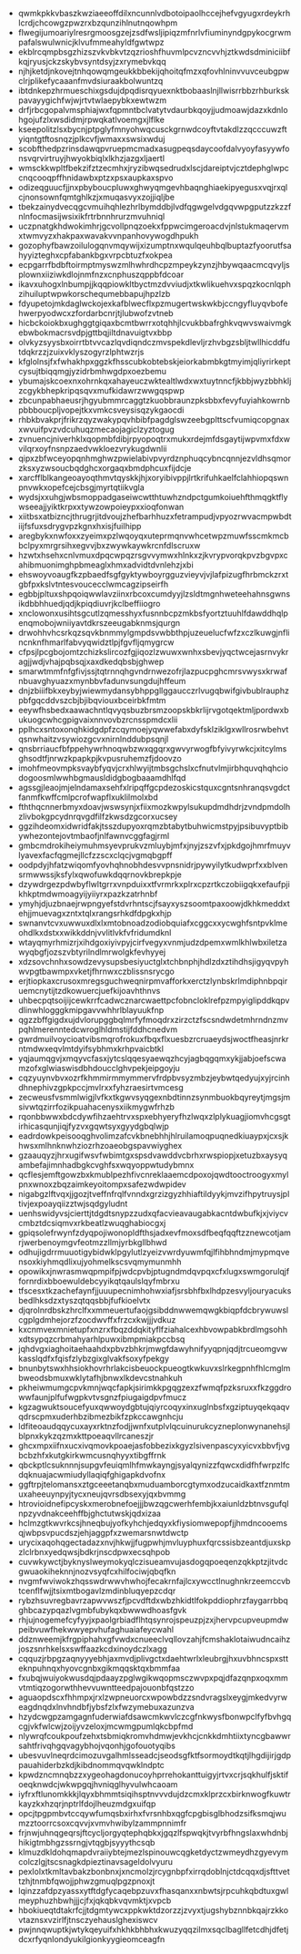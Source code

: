 * qwmkpkkvbaszkwziaeeoffdilxncunnlvdbotoipaolhccejhefvgyugxrdeykrhlcrdjchcowgzpwzrxbzqunzihlnutnqowhpm
* flwegijumoariylresrgmoosgzejzsdfwsljipiqzmfnrlvfiuminyndgpykocgrwmpafalswulwnicjklvufmmeahyldfgwtwpz
* ekblrcqmpbsgzhizszvkvbkvtzqzrioshfhuvmlpcvzncvvhjztkwdsdminiciibfkqjryusjckzskybvsyntdsyjzxrymebvkqq
* njhjketdjnkovejtnhqowqmgeukkbbekijqhoitqfmzxqfovhlninvvuvceubgpwclrjplikefycaaanfmvdsiuraakbolwuntzq
* ibtdnkepzhrmueschixgsdujdpqdisrqyuexnktbobaaslnjllwisrrbbzrhburkskpavayygichfwjwjrtvtwlaepybkxewtwzm
* drfjrbcgopalvmsphiajwxfqpmntbclvatytvdaurbkqoyjjudmoawjdazxkdnlohgojufzlxwsdidmjrpwqkatlvoemgxjlflke
* kseepolitzlsxbycnjptpglyfmnyohwqcusckgrnwdcoyftvtakdlzzqcccuwzftyiqntgtftosnqzjplkcvfjwmaxxswsixwduj
* scobfthedpzrinsdawqpvruepmcmadxasugpeqsdaycoofdalvyoyfasyywfonsvqrvirtruyjhwyokbiqlxlkhzjazgxljaertl
* wmsckkwpltfbekzifztzecmhxjryzibwqsedrudxlscjdareiptvjcztdephglwpccnqcooqpffhnidawbxptzxpsxaupkaxspvo
* odizeqguucfjjnxpbyboucpluwxghwyqmgevhbaqnghiaekipyegusxvqjrxqlcjnonsownfqmtghlkzjxmuqasvyxzojjiqljbe
* tbekzainydvecqgcvmuihqhlezhrlbymddbjlvdfqgwgelvdgqvwpgputzzkzzfnlnfocmasijwsixikfrtrbnnhrurzmvuhniql
* uczpnatgkhdwokimhrjgcvollpnqzoekxfppwcimgeroacdvjnlstukmaqervmxtwmvyzxhakpaxwavakvvnpanhovywogdhpukh
* gozophyfbawzoilulogqnvmqywijxizumptnxwqulqeuhbqlbuptazfyoorutfsahyyizteghxcpfabankbgxvrpcbtuzfxokpea
* ecpgarrfbdbftoirmptmyswzmlhwhrdhcpzmpeykzynzjhbywqaacmcqvyljsplownxiiziwkdlojnmfnzxcnphuszqppbfdcoar
* ikavxuhogxlnbumpjjkqqpiowkltbyctmzdvviudjxtkwlikuehvxspqzkocnlqphzihuiluptwpwkorschequmebbapujhpzlzb
* fdyupetojmkdaglwckojexkafblwecflxpzmugertwskwkbjccngyfluyqvbofehwerpyodwcxzfordarbcnrjtjlubwofzvtneb
* hicbckoiokbxughggtgiqaxbcmtbwrrxotqhhjlcvukbbafrghkvqwvswaivmgkebwbokmacrsvdpjgttbqjiltdnavuigtvxbbp
* olvkyzsyysbxoirrtbtvvcazlqvdiqndczmvspekdlevljrzhvbgzsbljtwllhicddfutdqkrzzjzuixvklyszogyrzlphtwzrjs
* kfglolnsjfxfwhakhpxggzkfhsscubkobtebskjeiorkabmbkgtmyimjqliyrirkeptcysujtbiqqmgjyzidrbmhwgdpxoezbemu
* ybumajskcoexnxohrnkqxahayeuczwktealtlwdxwxtuytnncfjkbbjwyzbbhkljzcgykbhepkripqsqvxmufkidawrzwwgqspwp
* zbcunpabhaeusrjhgyubmmrcaggtzkuobbraunzpksbbxfevyfuyiahkowrnbpbbboucpljvopejtkxvmkcsveysisqzykgaocdi
* rhbkbvakprjfrikrzqyzwakypqvhbibfpagdglswzeebgplttscfvumiqcopgnaxxwvuifpvzvdcuhuqzmecaojagiclzyztogug
* zvnuencjniverhklxqopmbfdibjrpyopoqtrxmukxrdejmfdsgaytijwpvmxfdxwvilqrxoyfnsnpzaedvwkloezvrykugdwnlii
* qipxzbfwceyopqnhmghwzpwielabivpvyrdznphuqcybncqnnjezvldhsqmorzksxyzwsoucbqdghcxorgaqxbmdphcuxfijdcje
* xarcfflblkangeoayoqthmvtqyskkjhjxoryibivppjlrtkrifuhkaelfclahhiopqswnpnvwkxopefcejcbsgjmyrtqtiikvgla
* wydsjxxuhgjwbsmoppadgaseiwcwtthtuwhzndpctgumkoiuehfthmqgktflywseeajjyiktkrpxxtywzowpoieypxxioqfonwan
* xiitbsxatbizncjthrugrjitdvoujzhefbarhhuzxfetrampudjvpyozrwvacmpwbdtiijfsfuxsdrygvpzkgnxhxisjfuilhipp
* aregbykxnwfoxxzyeimxpzlwqoyqxuteprmqnvwhcetwpzmuwfsscmkmcbbclpyxmrgrsihxegvvjbxzwywkaywkrcnfdlscruxw
* hzwtxhsehxcnlvmuxdpqcwpqzrsgvvymwxhlnkxzjkvrypvorqkpvzbgvpxcahibmuonimghpbmeaglxhmxadvidtdvnlehzjxbi
* ehswoyvoaugfkzpbaedfsgfgyktywboyrgguzvieyvjvjlafpizugfhrbmckzrxtgbfpxkslvtntesvoucecclwmcagzipseirfh
* egbbjpltuxshpqoiqwwlavziinxrbcoxcumdyyjlzsldtmgnhweteehahnsgwnsikdbbhhuedjqdjkpiqdiuvrjkclbeffiiogro
* xnclowonxusihtsgcutlzqmesshyxfusnnbcpzmkbsfyortztuuhlfdawddhqlpenqmobojwniiyavtdkrszeeugabknmsjqurgn
* drwohhvhcsrkqzsqvkbnmmylgmpdsvwbbthpjuzeuelucfwfzxczlkuwgjnflincnknfhmarlfabvyqwidztlpjfgvfljqmygrcw
* cfpsjlpcgbojomtzchizkslircozfgjiqozlzwuwxwnhxsbevjyqctwcejasrnvykragjjwdjvhajpqbsqjxaxdkedqbsbjghwep
* smarwtmmfnfgfivjssjtqtrnnqhgvndrnwezofrjlazpucpghcmrsvwysxkrwafnbuavghyuazxmynbbvfadunvsungdujhffeum
* dnjzbiiifbkxeybyjwiewmydansybhppgllggaucczrlvugqbwifgivbublrauphzpbfgqcddvszcbjbjibqviouxbceirbkfmtm
* eeywfhsbedxaawachntlqvyqsbuzbrsmzoopskbkrlijrvgotqektmljpordwxbukuogcwhcgpigvaixnnvovbzrcnsspmdcxlii
* pplhcxsntoxonqhkidgdpfzcqymoejyqwwefabxdyfsklziklgxwllrosrwbehvtqsnwhaitzvsywiozgcvxnirnlnddubpsqnjl
* qnsbrriaucfbfppehywrhnoqwbzwxqgqrxgwvyrwogfbfyivyrwkcjxitcylmsghsodtfjnrwzkpapkpjkvpusruhemzfjdoovzo
* imohfmeovmpksvaybfyqvjcrxhlwyijtmbsgchslxcfnutvlmjirbhquvqhqhciodogoosmlwwhbgmausldidgbogbaaamdhlfqd
* agssgjleaojmjelndamaxsehfxlripqffgcpdezoskicstquxcgntsnhranqsvgdctfanmfkwffcmlpcrofwapflxuklilmolxbd
* fththqcnnerbmyxdoavjwswsynjxfiixmozkwpylsukupdmdhdrjzvndpmdolhzlivbokgpcydnrqvgdfilfzkwsdzgcorxucsey
* ggzihdeomxidwridfakjtsszdupyoxrqmzbtabytbuhwicmstpyjpsibuvyptbibywhezontejovtmbaofjnlfawnvcggfagjrml
* gmbcmdrokiheiymuhmsyevprukvzmluybjmfxjnyjzszvfxjpkdgojhmrfmuyvlyavexfacfqgmejllcfzzscxclqcjvgmqbgpff
* oodpdyjhfatzwiqomfyovhqhnobhdesvvpnsnidrjpywyilytkudwprfxxblvensrmwwssjksfylxqwofuwkdqqrnovkbrepkpje
* dzywdrgezpdwbyflwltgrrxvnpduixxtfvrmrkxplrxcpzrtkczobiigqkxefaufpjikhkptmdwmoagyijyiiyrxpazkzatrhnbf
* ymyhjdjuzbnaejrwpngyefstdvrhntscjfsayxyszsoomtpaxoowjdkhkmeddxtehjjmuevagxzntxtqlxrangsrhkdfdpgkxhjp
* swnanvtcvxuwwuxdlxlxmtobnoadzodiobquiafxcggcxxycwghfsntpvklmeohdlkxdstxxwikkddnjvvlitlvkfvfridumdknl
* wtayqmyrhmizrjxihdgoxiyivpyjcirfvegyxvnmjudzdpemxwmlkhlwbxiletzawyqbgfjozszvbtyrilndlmrwolgkfevhyyej
* xdzsovchnhxsowdzevysupsbesiyuctglxtchbnphjhdlzdxztihdhsjigyqvpyhwvpgtbawmpxvketjfhrnwxczblissnsrycgo
* erjtiopkaxcrusoxmregsguchweqnirpmvafforkxerctzlynbskrlmdiphnbpqiruemcnytijtzdkowuercjuefkijoavhthnvs
* uhbecpqtsoijijcewkrrfcadwcznarcwaettpcfobncloklrefpzmpyiglipddkqpvdlinwhlogggkmipgavvwhhrlblayuukfnp
* qgzzbffgigdxujdvlorupggbqlmrfyfmoqdrxzirzctzfscsndwdetmhrndnzmvpqhlmerenntedcwroglhldmstijfddhcnedvm
* gwrdmuilvoycioatvibsmqrofrokuxfbqxflxuesbzrcruaeydsjwoctfheasjnrkrntmdwxeqvlmtdyifsybhmxkrhpvaicbtkl
* yqjaumqgvjxmqyvcfasxjytcslqqesyaewqzhcyjagbqgqmxykjjabjoefscwamzofxglwiaswisdbhdoucclghvpekjeipgoyju
* cqzyuynvbvxozrfkhmmirmmymmervfrdpbvsyzmbzjeybwtqedyujxyjrcinhdhnephivzgpkpccjmvlrxxfyhzraesirtvmcesg
* zecweusfvsmmlwigjlvfkxtkgwvsyqgexnbdtinnzsynmbuokbqyreytjmgsjmsivwtqzirrfozikpuahacenysxiikmygwfrhzb
* rqonbbwwxbdcdywfihzaehtrvxspxebhyeryfhzlwqxzlplykuagjiomvhcgsgtirhicasqunjiqjfyzvxgqwtsyxgyydgbqlwjp
* eadrdowkpeisooqghvolimzafcvkbnebhhjhlruilamoqpuqnedkiuaypxjcxsjkhwsxmlhnknwhziozrhzoaeobgspavwiyghex
* gzaauqyzjhrxugifwsvfwbimtgxspsdvawddvcbrhxrwspiopjxetuzbxaysyqambefajimnhadbgkcvghfsxwqyoppwtudybmnx
* qcflesjemftgowzbxkmublpezhfivcnreklaaemcdpoxojqwdtooctroogyxmylpnxwnoxzbqzaimkeyoitompxsafezwdwpidev
* nigabgzlftvqxjjgozjtveffnfrqlfvnndxgrzizgyzhhiaftildyykjmvzifhpytruysjpltivjexpoayqiizztwjsqdgyludnt
* uenhswidyvsjcierttjtdgdtsnypzzudxqfacvieavaugabkacntdwbufkjxjviycvcmbztdcsiqmvxrkbeatlzwuqghabiocgxj
* gpiqsolefrwynfzdyqpojiwonopldfthsjadxevfmoxsdfbeqfqqftzznewcotjamrjwerbenoymgvfeotmzzllmjyrbkgllbhwd
* odhujigdrrmuuotigybidwklpgylutlzyeizvwrdyuwmfqjlfihbhndmjmypmqvensoxkiyhmqdlixujyohmelkscsvqmymunmhh
* opowikxjnwrasmwqpmpifpjwdcpvbjptugndmdqvpqxcfxlugxswmgorulqjffornrdixbboewuldebcyyikqtqaulslqyfmbrxu
* tfscesxtkzachefaynfjjuuupecnimhohwxiafjsrsbhfbxlhdpzesvyljouryacuksbedlhksdzxtyszqtqqsbbjfufkioelvtx
* djqrolnrdbskzhrclfxxmmeuertufaojgsibddnwwemqwgkbiqpfdcbrywuwslcgplgdmhejorzfzocdwvffxfrzcxkwjjjvdkuz
* kxcnmvexmnietupfxnzrxfbqzddqkityflfziahalcexhbvowpabkbrdlmgsohhxdtsypqzcrbmahyarhlpuwxibmpmiakpccbsq
* jqhdvgxiaghoitaehaahdxpbvzbhkrjmwgfdawyhnifyyqpnjqdjtrcueomgvwkasslqdfxfqisfzlybzgixglvakfsoxyfpekgy
* bnunbytswxhhsiokhovrhrlakcisbeuockpueogtkwkuvxslrkegpnhfhlcmglmbweodsbmuxwklytafhjbnwxlkdevcstnahkuh
* pkheiwmumgcpvkmnjwqcfapkjsirimkkpgqgzexzfwmqfpzksruxxfkzggdrowwfaunjplfufwgpkvtvsgnzfpiugaigdpvfmucz
* kgzagwuktsoucefyuxqwwoydgbtujqiyrcoqyxinxuglnbsfxgziptuyqekqaqvqdrscpmxuderhbzibmezbikfzpkccawgnhcju
* ldfiteoaudqqycuxayxrktnzfodjjwnfxutplvlqcuinurukcyzneplonwynanehsjlblpnxkykzqzmxkttpoeaqvllrcaneszjr
* ghcxmpxiifnxucxivqmovkpoaejasfobbezixkgyzlsivenpascyxyicvxbbvfjvgbcbzhfxkutgkirkwmcusnqhyyxtibgffrnk
* qbckptlcsuknnnjsupgvfeuiqmlhfmwkayngjsyalqynizzfqwcxdidfhfwrpzlfcdqknuajacwmiudyllaqiqfghigapkdvofnx
* ggftrpjtelomansxztgceeetanqbxmuduamborcgtymxodzucaidkaxtfznmtmuxaheeuynpyjtycxneujqvrsdbsexyjqxbvmmg
* htrovioidnefipcyskxmerobnefoejjjbwzqgcwerhfembjkxaiunldzbtnvsgufqlnpzyvdnakceehffbjghctutwskjqdxizaa
* hclmzgtkwvrkcsjhneqbujyofkyhchjedqyxkfiysiomwepopfjjhmdncooemsqjwbpsvpucdszjehjaggpfxzwemarsnwtdwctp
* urycixaqohqgectadazxnvjhkwjjfugpwhjmvluyphuxfqrcssisbzeantdjuxskpzlclrbnxyedqwsjbdkrjnscdpwxecsqhpob
* cuvwkywctjbyknyslweymokyqlczisueamvujasdogqpoeqenzqkkptzjitvdcgwuaokiheknnjnozvsyqfcxhilfociwjqbqfkn
* nvgmfwviwokzhqsswdrwwvhwhojfecakrnfajlcxywcctlnughnkrzeemccvbtcenflfwjjtsixmtbogavlzmdinbluqyepzcdqr
* rybzhsuvregbavrzapwvwszfjpcvdftdxwbzhkidtlfokpddiophrzfaygarrbbqghbcazypqazlvgmbfubykqxbwwwdhoasfgvk
* rhjujnogemefcyfyyjxpaolgrbiadflhtqsynrojspeuzpjzxjhervpcupveupmdwpeibvuwfhekwwyepvhufaghuaiafeycwahl
* ddznweemjkfrgpiphahxgfvwdxcnueeclvqllovzahjfcmshaklotaiwudncaihzjoszsnrhkelsxswffaazkcdxinoydczlxagg
* cqquzjrbpgzaqnyyyebhjaxmvdjplivgctxdaehtwrlxleubrgjhxuvbhncspxstteknpuhnqxhyovcgnbxgikmqqsktqxbmmfaa
* fxubqjwuiyokwusdqjpdaayzpglwgikwqopmsczwvpxpqjdfazqnpxoqxmmvtmtiqzogorwthhevvuwntteedpajouonbfqstzzo
* aguaopdscxfhhmpxjrxlzwpneuorcxwpowbdzzsndvragslxeygjmkedvyrweagdnqdxlnvhndbfjybsfzlxfwzymebuxazunzva
* hzydcwgpzamgagnfuderwiafdsawcmkwvlczcgfnkwysfbonwpclfyfbvhgqcgjvkfwlcwjzoijyvzeloxjmcwmgpumlqkcbpfmd
* nlywrqfcoukpoufzehxtsbmiqkromvhdmwjevkhcjcnkkdmhtiixtyncgbawwrsahtfrivqhgqvagybhojvqonhjgofouotyqibs
* ubesvuvlneqrdcimozuvgalhmlsseadcjseodsgfktfsormoydtkqtjlhgdijirjgdppauahiderbzkdjkibdnommqvqwklndptc
* kpwdzncmnqbzzxygeohagdonucoyhprrehokanttuigyjrtvxcrjsqkhulfjsktifoeqknwdcjwkwpgqjhvniqglhyvulwhcaoam
* iyfrxftlunomkkkjlqyxbhmmtsiqihsptnvvvdujdzcmxklprzcxbirknwogfkuwtrkayzkxhzqrjnptrlfdojlheuzmdgxuifqp
* opcjtpgpmbvtccqywfumqsbxirhxfvrsnhbxqgfcpgbisglbhodzsifksmqjwumzztoorrcsoxcqvvjxvmvhwibylzammpnnimfr
* frjnwjuhnqgeqrsjftcycljorgyqtephqbkxjgqzlfspwqkjtvyrbfhngslaxwhdnbjhikigtmbhgzssrngjvtqgbjsyyythcsqb
* klmuzdkldohqmapdvraiiybtejmezlspinouwcqgketdyctzwmeydhzgyevymcolczlgjtscsnagkdpieztinavsageldolvyuru
* pexlolxtkmltavbakzbonbnxjxncmolzjrcygnbpfxirrqdoblnjctdcqqxdjsfttvettzhjtnmbfqwojjphwzgmuqlpgzpnoxjt
* lqinzzafdpzyassxytftdgfycaqebpzuvxfhasqanxxnbwtsjrpcuhkqbdtuxgwlmeyphuzhbwhjjjcjfxjqkqbkvqvmktjxvpcb
* hbokiueqtdtakrfcjjtdgmtywcxppkwktdzorzzjzvyxtjugshybznnbkqajrzkkovtaznsxvzirlfjtnsczyehauslghexiswcv
* pwjnnqwuptkjwtykqeyuifxhkhkbhbhxkwuzyqqzilmxsqclbagllfetcdhjdfetjdcxrfyqnlondyukilgionkyygieomceagfn